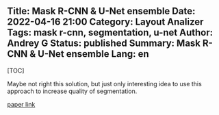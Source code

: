Title: Mask R-CNN & U-Net ensemble
Date: 2022-04-16 21:00
Category: Layout Analizer
Tags: mask r-cnn, segmentation, u-net
Author: Andrey G
Status: published
Summary: Mask R-CNN & U-Net ensemble
Lang: en
---

[TOC]

Maybe not right this solution, but just only interesting idea to use this approach to increase quality of segmentation.

[paper link](./papers/MASK-RCNN-AND-U-NET-ENSEMBLED-FOR-NUCLEI-SEGMENTATION__1901.10170.pdf)

